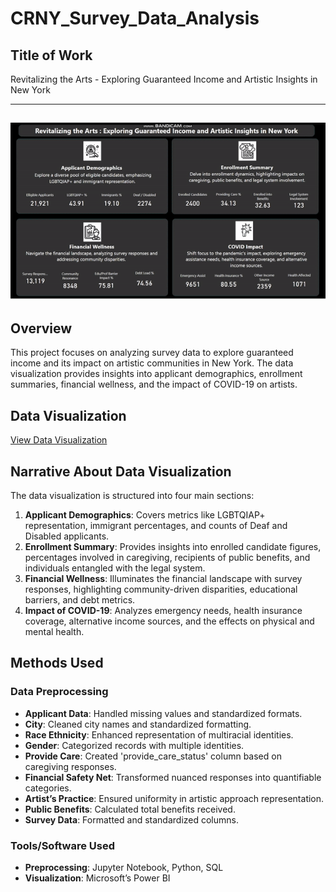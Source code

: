 # CRNY_Survey_Data_Analysis

## Title of Work
Revitalizing the Arts - Exploring Guaranteed Income and Artistic Insights in New York

---
![Dashboard](https://github.com/Naga-Manohar-Y/CRNY_Survey_Data_Analysis/blob/main/Dashboard.gif)
---

## Overview
This project focuses on analyzing survey data to explore guaranteed income and its impact on artistic communities in New York. The data visualization provides insights into applicant demographics, enrollment summaries, financial wellness, and the impact of COVID-19 on artists.

## Data Visualization
[View Data Visualization](https://app.powerbi.com/links/z-iLpN2fgg?ctid=1113be34-aed1-4d00-ab4b-cdd02510be91&pbi_source=linkShare&bookmarkGuid=1ccb26f8-39e0-4653-856e-7a7190288014)

## Narrative About Data Visualization
The data visualization is structured into four main sections:
1. **Applicant Demographics**: Covers metrics like LGBTQIAP+ representation, immigrant percentages, and counts of Deaf and Disabled applicants.
2. **Enrollment Summary**: Provides insights into enrolled candidate figures, percentages involved in caregiving, recipients of public benefits, and individuals entangled with the legal system.
3. **Financial Wellness**: Illuminates the financial landscape with survey responses, highlighting community-driven disparities, educational barriers, and debt metrics.
4. **Impact of COVID-19**: Analyzes emergency needs, health insurance coverage, alternative income sources, and the effects on physical and mental health.

## Methods Used
### Data Preprocessing
- **Applicant Data**: Handled missing values and standardized formats.
- **City**: Cleaned city names and standardized formatting.
- **Race Ethnicity**: Enhanced representation of multiracial identities.
- **Gender**: Categorized records with multiple identities.
- **Provide Care**: Created 'provide_care_status' column based on caregiving responses.
- **Financial Safety Net**: Transformed nuanced responses into quantifiable categories.
- **Artist’s Practice**: Ensured uniformity in artistic approach representation.
- **Public Benefits**: Calculated total benefits received.
- **Survey Data**: Formatted and standardized columns.

### Tools/Software Used
- **Preprocessing**: Jupyter Notebook, Python, SQL
- **Visualization**: Microsoft’s Power BI

